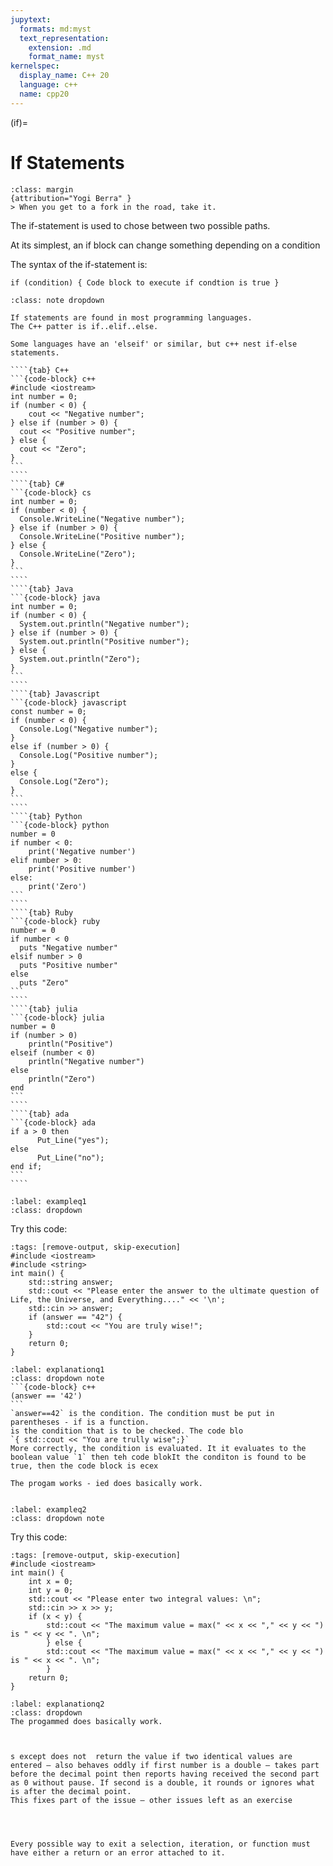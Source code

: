 ```yaml
---
jupytext:
  formats: md:myst
  text_representation:
    extension: .md
    format_name: myst
kernelspec:
  display_name: C++ 20
  language: c++
  name: cpp20
---
```

(if)=
# If Statements
```{note}
:class: margin
{attribution="Yogi Berra" }
> When you get to a fork in the road, take it.
```
The if-statement is used to chose between two possible paths.

At its simplest, an if block can change something depending on a condition

The syntax of the if-statement is:

```{code-block} c++
if (condition) { Code block to execute if condtion is true } 
```



`````{admonition} If-Statements in Other Languages
:class: note dropdown

If statements are found in most programming languages.
The C++ patter is if..elif..else.

Some languages have an 'elseif' or similar, but c++ nest if-else statements. 

````{tab} C++
```{code-block} c++
#include <iostream>
int number = 0; 
if (number < 0) {
    cout << "Negative number"; 
} else if (number > 0) { 
  cout << "Positive number"; 
} else { 
  cout << "Zero"; 
}
```
````
````{tab} C#
```{code-block} cs
int number = 0;
if (number < 0) {
  Console.WriteLine("Negative number");
} else if (number > 0) {
  Console.WriteLine("Positive number");
} else {
  Console.WriteLine("Zero");
}
```
````
````{tab} Java
```{code-block} java
int number = 0;
if (number < 0) {
  System.out.println("Negative number");
} else if (number > 0) {
  System.out.println("Positive number");
} else {
  System.out.println("Zero");
}
```
````
````{tab} Javascript
```{code-block} javascript
const number = 0;
if (number < 0) {
  Console.Log("Negative number");
}
else if (number > 0) {
  Console.Log("Positive number");
}
else {
  Console.Log("Zero");
}
```
````
````{tab} Python
```{code-block} python
number = 0
if number < 0:
    print('Negative number')
elif number > 0:
    print('Positive number')
else:
    print('Zero')
```
````
````{tab} Ruby
```{code-block} ruby
number = 0
if number < 0
  puts "Negative number"
elsif number > 0
  puts "Positive number"
else
  puts "Zero"
```
````
````{tab} julia
```{code-block} julia
number = 0
if (number > 0)
    println("Positive")
elseif (number < 0)
    println("Negative number")
else
    println("Zero")
end
```
````
````{tab} ada
```{code-block} ada
if a > 0 then
      Put_Line("yes");
else
      Put_Line("no");
end if;
```
````
`````



`````{example-start}
:label: exampleq1
:class: dropdown
`````
Try this code:
````{code-cell}  c++
:tags: [remove-output, skip-execution]
#include <iostream>
#include <string>
int main() {
    std::string answer;
    std::cout << "Please enter the answer to the ultimate question of Life, the Universe, and Everything...." << '\n';
    std::cin >> answer;
    if (answer == "42") {
        std::cout << "You are truly wise!";
    }
    return 0;
}
````
````{explanation} exampleq1
:label: explanationq1
:class: dropdown note
```{code-block} c++
(answer == '42') 
```
`answer==42` is the condition. The condition must be put in parentheses - if is a function.
is the condition that is to be checked. The code blo
`{ std::cout << "You are trully wise";}`
More correctly, the condition is evaluated. It it evaluates to the boolean value `1` then teh code blokIt the conditon is found to be true, then the code block is ecex

The progam works - ied does basically work.
````
`````{example-end}
`````


`````{example-start}
:label: exampleq2
:class: dropdown note
`````
Try this code:
````{code-cell}  c++
:tags: [remove-output, skip-execution]
#include <iostream>
int main() {
    int x = 0;
    int y = 0;
    std::cout << "Please enter two integral values: \n";
    std::cin >> x >> y;
    if (x < y) {
        std::cout << "The maximum value = max(" << x << "," << y << ") is " << y << ". \n";
        } else {
        std::cout << "The maximum value = max(" << x << "," << y << ") is " << x << ". \n";
        }	
    return 0;
}
````
````{explanation} exampleq2
:label: explanationq2
:class: dropdown
The progammed does basically work.



s except does not  return the value if two identical values are entered – also behaves oddly if first number is a double – takes part before the decimal point then reports having received the second part as 0 without pause. If second is a double, it rounds or ignores what is after the decimal point. 
This fixes part of the issue – other issues left as an exercise



````
`````{example-end}
`````

```{tip}
Every possible way to exit a selection, iteration, or function must have either a return or an error attached to it.
```




